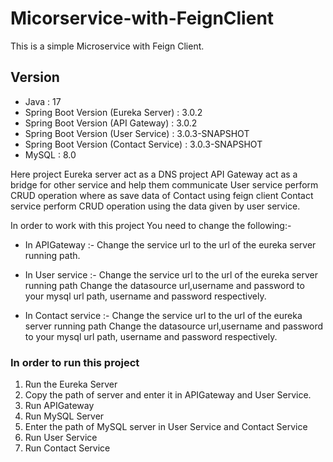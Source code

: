 # Micorservice-with-FeignClient
This is a simple Microservice with Feign Client.

## Version
* Java : 17
* Spring Boot Version (Eureka Server) : 3.0.2
* Spring Boot Version (API Gateway) : 3.0.2
* Spring Boot Version (User Service) : 3.0.3-SNAPSHOT
* Spring Boot Version (Contact Service) : 3.0.3-SNAPSHOT
* MySQL : 8.0

Here project Eureka server act as a DNS
project API Gateway act as a bridge for other service and help them communicate
User service perform CRUD operation where as save data of Contact using feign client
Contact service perform CRUD operation using the data given by user service.

In order to work with this project 
You need to change the following:-

* In APIGateway :-
Change the service url to the url of the eureka server running path.

* In User service :- 
Change the service url to the url of the eureka server running path
Change the datasource url,username and password to your mysql url path, username and password respectively.

* In Contact service :-
Change the service url to the url of the eureka server running path
Change the datasource url,username and password to your mysql url path, username and password respectively.

### In order to run this project
1. Run the Eureka Server
2. Copy the path of server and enter it in APIGateway and User Service.
3. Run APIGateway
4. Run MySQL Server
5. Enter the path of MySQL server in User Service and Contact Service
6. Run User Service
7. Run Contact Service
